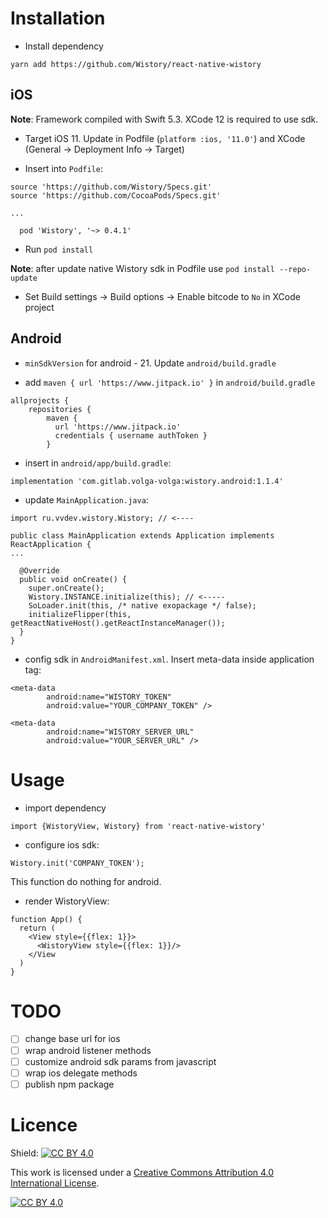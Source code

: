 # Installation 

- Install dependency
 
`yarn add https://github.com/Wistory/react-native-wistory`

## iOS

**Note**: Framework compiled with Swift 5.3. XCode 12 is required to use sdk.

- Target iOS 11. Update in Podfile (`platform :ios, '11.0'`) and XCode (General -> Deployment Info -> Target)

- Insert into `Podfile`:

```
source 'https://github.com/Wistory/Specs.git'
source 'https://github.com/CocoaPods/Specs.git'

...

  pod 'Wistory', '~> 0.4.1'

```

- Run `pod install`

**Note**: after update native Wistory sdk in Podfile use `pod install --repo-update`

- Set Build settings -> Build options -> Enable bitcode to `No` in XCode project

## Android

- `minSdkVersion` for android - 21. Update `android/build.gradle`

- add `maven { url 'https://www.jitpack.io' }` in `android/build.gradle`
```
allprojects {
    repositories {
        maven {
          url 'https://www.jitpack.io'
          credentials { username authToken }
        }
```

- insert in `android/app/build.gradle`:
```
implementation 'com.gitlab.volga-volga:wistory.android:1.1.4'
```

- update `MainApplication.java`:

```
import ru.vvdev.wistory.Wistory; // <----

public class MainApplication extends Application implements ReactApplication {
...

  @Override
  public void onCreate() {
    super.onCreate();
    Wistory.INSTANCE.initialize(this); // <-----
    SoLoader.init(this, /* native exopackage */ false);
    initializeFlipper(this, getReactNativeHost().getReactInstanceManager());
  }
}
```

- config sdk in `AndroidManifest.xml`. Insert meta-data inside application tag:

```
<meta-data
        android:name="WISTORY_TOKEN"
        android:value="YOUR_COMPANY_TOKEN" />

<meta-data
        android:name="WISTORY_SERVER_URL"
        android:value="YOUR_SERVER_URL" />
```

# Usage

- import dependency

`import {WistoryView, Wistory} from 'react-native-wistory'`
- configure ios sdk:
```
Wistory.init('COMPANY_TOKEN');
```
This function do nothing for android.

- render WistoryView:
```
function App() {
  return (
    <View style={{flex: 1}}>
      <WistoryView style={{flex: 1}}/>
    </View
  )
}
```

# TODO

- [ ] change base url for ios
- [ ] wrap android listener methods
- [ ] customize android sdk params from javascript
- [ ] wrap ios delegate methods
- [ ] publish npm package

# Licence
Shield: [![CC BY 4.0][cc-by-shield]][cc-by]

This work is licensed under a
[Creative Commons Attribution 4.0 International License][cc-by].

[![CC BY 4.0][cc-by-image]][cc-by]

[cc-by]: http://creativecommons.org/licenses/by/4.0/
[cc-by-image]: https://i.creativecommons.org/l/by/4.0/88x31.png
[cc-by-shield]: https://img.shields.io/badge/License-CC%20BY%204.0-lightgrey.svg
